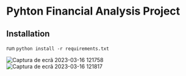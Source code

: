 # Pyhton Financial Analysis Project

## Installation 
run `python install -r requirements.txt`

![Captura de ecrã 2023-03-16 121758](https://user-images.githubusercontent.com/118630526/225615044-a795bbff-5933-436c-9385-59970233743d.png)
![Captura de ecrã 2023-03-16 121817](https://user-images.githubusercontent.com/118630526/225615050-95a88bbd-9e49-4f84-859b-2636701d1d7e.png)
